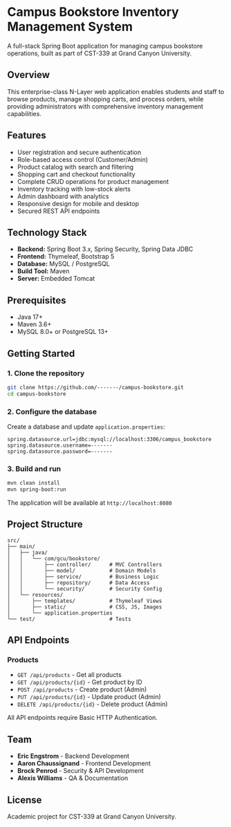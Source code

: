 # Campus Bookstore Inventory Management System

A full-stack Spring Boot application for managing campus bookstore operations, built as part of CST-339 at Grand Canyon University.

## Overview

This enterprise-class N-Layer web application enables students and staff to browse products, manage shopping carts, and process orders, while providing administrators with comprehensive inventory management capabilities.

## Features

- User registration and secure authentication
- Role-based access control (Customer/Admin)
- Product catalog with search and filtering
- Shopping cart and checkout functionality
- Complete CRUD operations for product management
- Inventory tracking with low-stock alerts
- Admin dashboard with analytics
- Responsive design for mobile and desktop
- Secured REST API endpoints

## Technology Stack

- **Backend:** Spring Boot 3.x, Spring Security, Spring Data JDBC
- **Frontend:** Thymeleaf, Bootstrap 5
- **Database:** MySQL / PostgreSQL
- **Build Tool:** Maven
- **Server:** Embedded Tomcat

## Prerequisites

- Java 17+
- Maven 3.6+
- MySQL 8.0+ or PostgreSQL 13+

## Getting Started

### 1. Clone the repository
```bash
git clone https://github.com/-------/campus-bookstore.git
cd campus-bookstore
```

### 2. Configure the database
Create a database and update `application.properties`:
```properties
spring.datasource.url=jdbc:mysql://localhost:3306/campus_bookstore
spring.datasource.username=-------
spring.datasource.password=-------
```

### 3. Build and run
```bash
mvn clean install
mvn spring-boot:run
```

The application will be available at `http://localhost:8080`

## Project Structure

```
src/
├── main/
│   ├── java/
│   │   └── com/gcu/bookstore/
│   │       ├── controller/      # MVC Controllers
│   │       ├── model/           # Domain Models
│   │       ├── service/         # Business Logic
│   │       ├── repository/      # Data Access
│   │       └── security/        # Security Config
│   └── resources/
│       ├── templates/           # Thymeleaf Views
│       ├── static/              # CSS, JS, Images
│       └── application.properties
└── test/                        # Tests
```

## API Endpoints

### Products
- `GET /api/products` - Get all products
- `GET /api/products/{id}` - Get product by ID
- `POST /api/products` - Create product (Admin)
- `PUT /api/products/{id}` - Update product (Admin)
- `DELETE /api/products/{id}` - Delete product (Admin)

All API endpoints require Basic HTTP Authentication.

## Team

- **Eric Engstrom** - Backend Development
- **Aaron Chaussignand** - Frontend Development
- **Brock Penrod** - Security & API Development
- **Alexis Williams** - QA & Documentation

## License

Academic project for CST-339 at Grand Canyon University.
